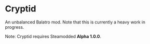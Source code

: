 # Cryptid
An unbalanced Balatro mod. Note that this is currently a heavy work in progress.

Note: Cryptid requires Steamodded **Alpha 1.0.0**.